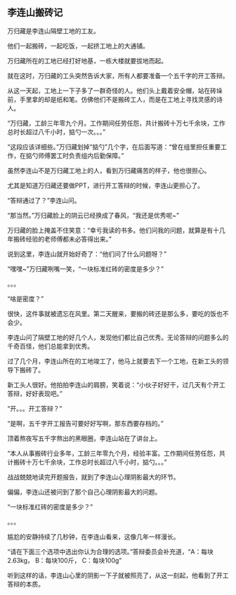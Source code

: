## 李连山搬砖记

万归藏是李连山隔壁工地的工友。

他们一起搬砖，一起吃饭，一起挤工地上的大通铺。

万归藏所在的工地已经打好地基，一栋大楼就要拔地而起。

就在这时，万归藏的工头突然告诉大家，所有人都要准备一个五千字的开工答辩。




从这一天起，工地上一下子多了一群奇怪的人。他们头上戴着安全帽，站在砖垛前，手里拿的却是纸和笔。仿佛他们不是搬砖工人，而是在工地上寻找灵感的诗人。

“万归藏，工龄三年零九个月。工作期间任劳任怨，共计搬砖十万七千余块，工作总时长超过八千小时，掂勺一次。。。”

“这段应该详细些。”万归藏划掉“掂勺”几个字，在后面写道：“曾在组里担任重要工作，在掂勺师傅罢工时负责组内后勤保障。”



虽然李连山不是万归藏工地上的人，看到万归藏痛苦的样子，他也很担心。

尤其是知道万归藏还要做PPT，进行开工答辩的时候，李连山更担心了。

“答辩通过了？”李连山问。

“那当然。”万归藏脸上的阴云已经换成了春风，“我还是优秀呢~”

万归藏的脸上掩盖不住笑意：“幸亏我读的书多。他们问我的问题，就算是有十几年搬砖经验的老师傅都未必答得出来。”

说到这里，李连山就开始好奇了：“他们问了什么问题呀？”

“嘿嘿~”万归藏咧嘴一笑，“一块标准红砖的密度是多少？”

。。。

“啥是密度？”



很快，这件事就被遗忘在风里。第二天醒来，要搬的砖还是那么多，要吃的饭也不会少。

李连山问了隔壁工地的好几个人，发现他们都比自己优秀。无论答辩的问题多么的千奇百怪，他们总能拿到优秀。

过了几个月，李连山所在的工地竣工了，他马上就要去下一个工地，在新工头的领导下搬砖了。

新工头人很好。他拍拍李连山的肩膀，笑着说：“小伙子好好干，过几天有个开工答辩，好好表现吧。”

“开。。。开工答辩？”

“是啊，五千字开工报告可要好好写啊，那东西要存档的。”



顶着熬夜写五千字熬出的黑眼圈，李连山站在了讲台上。

“本人从事搬砖行业多年，工龄三年零九个月，经验丰富。工作期间任劳任怨，共计搬砖十万七千余块，工作总时长超过八千小时，掂勺。。。”

战战兢兢地读完开题报告，就到了李连山心理阴影最大的环节。

偏偏，李连山还被问到了那个自己心理阴影最大的问题。

“一块标准红砖的密度是多少？”

。。。

尴尬的安静持续了几秒钟，在李连山看来，这像几年一样漫长。

“请在下面三个选项中选出你认为合理的选项。”答辩委员会补充道，“A：每块2.63kg， B：每块100斤， C：每块100g”

听到这样的话，李连山心里的阴影一下子就被照亮了，从这一刻起，他看到了开工答辩的本质。